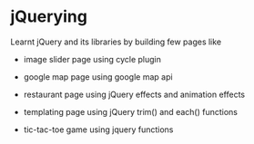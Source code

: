 # jQuerying
  
Learnt jQuery and its libraries by building few pages like

* image slider page using cycle plugin

* google map page using google map api
 
* restaurant page using jQuery effects and animation effects

* templating page using jQuery trim() and each() functions

* tic-tac-toe game using jquery functions
